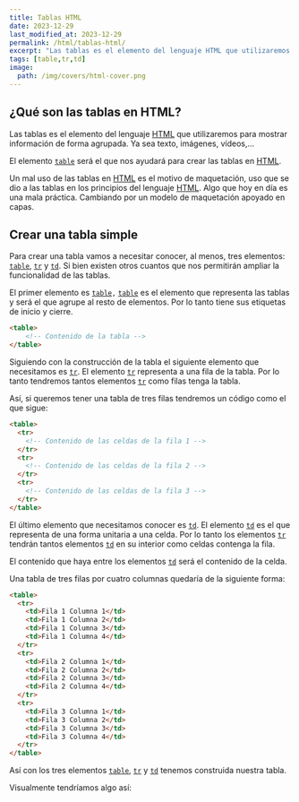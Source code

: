 ```yaml
---
title: Tablas HTML
date: 2023-12-29
last_modified_at: 2023-12-29
permalink: /html/tablas-html/
excerpt: "Las tablas es el elemento del lenguaje HTML que utilizaremos para mostrar información de forma agrupada, ya sea texto, imágenes, vídeos,…"
tags: [table,tr,td]
image:
  path: /img/covers/html-cover.png
---
```


## ¿Qué son las tablas en HTML?


Las tablas es el elemento del lenguaje [HTML](https://www.manualweb.net/html/) que utilizaremos para mostrar información de forma agrupada. Ya sea texto, imágenes, vídeos,…


El elemento [`table`](https://w3api.com/HTML/table/) será el que nos ayudará para crear las tablas en [HTML](https://www.manualweb.net/html/).


Un mal uso de las tablas en [HTML](https://www.manualweb.net/html/) es el motivo de maquetación, uso que se dio a las tablas en los principios del lenguaje [HTML](https://www.manualweb.net/html/). Algo que hoy en día es una mala práctica. Cambiando por un modelo de maquetación apoyado en capas.


## Crear una tabla simple


Para crear una tabla vamos a necesitar conocer, al menos, tres elementos: [`table`](https://w3api.com/HTML/table/), [`tr`](https://w3api.com/HTML/tr/) y [`td`](https://w3api.com/HTML/td/). Si bien existen otros cuantos que nos permitirán ampliar la funcionalidad de las tablas.


El primer elemento es [`table`](https://w3api.com/HTML/table/)`,` [`table`](https://w3api.com/HTML/table/) es el elemento que representa las tablas y será el que agrupe al resto de elementos. Por lo tanto tiene sus etiquetas de inicio y cierre.


```html
<table>
    <!-- Contenido de la tabla -->
</table>
```


Siguiendo con la construcción de la tabla el siguiente elemento que necesitamos es [`tr`](https://w3api.com/HTML/tr/). El elemento [`tr`](https://w3api.com/HTML/tr/) representa a una fila de la tabla. Por lo tanto tendremos tantos elementos [`tr`](https://w3api.com/HTML/tr/) como filas tenga la tabla.


Así, si queremos tener una tabla de tres filas tendremos un código como el que sigue:


```html
<table>
  <tr>
    <!-- Contenido de las celdas de la fila 1 -->
  </tr>
  <tr>
    <!-- Contenido de las celdas de la fila 2 -->
  </tr>
  <tr>
    <!-- Contenido de las celdas de la fila 3 -->
  </tr>
</table>
```


El último elemento que necesitamos conocer es [`td`](https://w3api.com/HTML/td/). El elemento [`td`](https://w3api.com/HTML/td/) es el que representa de una forma unitaria a una celda. Por lo tanto los elementos [`tr`](https://w3api.com/HTML/tr/) tendrán tantos elementos [`td`](https://w3api.com/HTML/td/) en su interior como celdas contenga la fila.


El contenido que haya entre los elementos [`td`](https://w3api.com/HTML/td/) será el contenido de la celda.


Una tabla de tres filas por cuatro columnas quedaría de la siguiente forma:


```html
<table>
  <tr>
    <td>Fila 1 Columna 1</td>
    <td>Fila 1 Columna 2</td>
    <td>Fila 1 Columna 3</td>
    <td>Fila 1 Columna 4</td>
  </tr>
  <tr>
    <td>Fila 2 Columna 1</td>
    <td>Fila 2 Columna 2</td>
    <td>Fila 2 Columna 3</td>
    <td>Fila 2 Columna 4</td>
  </tr>
  <tr>
    <td>Fila 3 Columna 1</td>
    <td>Fila 3 Columna 2</td>
    <td>Fila 3 Columna 3</td>
    <td>Fila 3 Columna 4</td>
  </tr>
</table>
```


Así con los tres elementos [`table`](https://w3api.com/HTML/table/), [`tr`](https://w3api.com/HTML/tr/) y [`td`](https://w3api.com/HTML/td/) tenemos construida nuestra tabla.


Visualmente tendríamos algo así:

